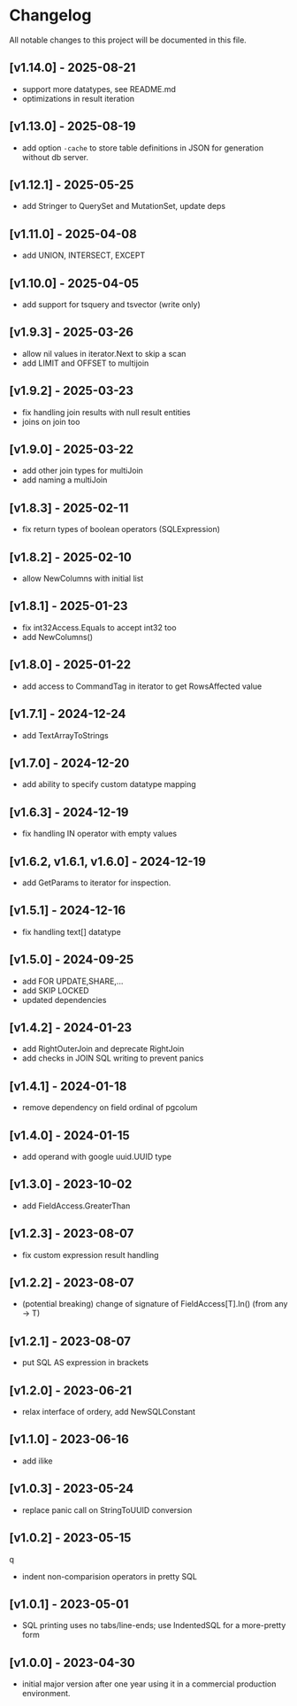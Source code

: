 # Changelog

All notable changes to this project will be documented in this file.

## [v1.14.0] - 2025-08-21

- support more datatypes, see README.md
- optimizations in result iteration

## [v1.13.0] - 2025-08-19

- add option `-cache` to store table definitions in JSON for generation without db server.

## [v1.12.1] - 2025-05-25

- add Stringer to QuerySet and MutationSet, update deps

## [v1.11.0] - 2025-04-08

- add UNION, INTERSECT, EXCEPT

## [v1.10.0] - 2025-04-05

- add support for tsquery and tsvector (write only)

## [v1.9.3] - 2025-03-26

- allow nil values in iterator.Next to skip a scan
- add LIMIT and OFFSET to multijoin

## [v1.9.2] - 2025-03-23

- fix handling join results with null result entities
- joins on join too

## [v1.9.0] - 2025-03-22

- add other join types for multiJoin
- add naming a multiJoin

## [v1.8.3] - 2025-02-11

- fix return types of boolean operators (SQLExpression)

## [v1.8.2] - 2025-02-10

- allow NewColumns with initial list

## [v1.8.1] - 2025-01-23

- fix int32Access.Equals to accept int32 too
- add NewColumns()

## [v1.8.0] - 2025-01-22

- add access to CommandTag in iterator to get RowsAffected value

## [v1.7.1] - 2024-12-24

- add TextArrayToStrings

## [v1.7.0] - 2024-12-20

- add ability to specify custom datatype mapping

## [v1.6.3] - 2024-12-19

- fix handling IN operator with empty values

## [v1.6.2, v1.6.1, v1.6.0] - 2024-12-19

- add GetParams to iterator for inspection.

## [v1.5.1] - 2024-12-16

- fix handling text[] datatype

## [v1.5.0] - 2024-09-25

- add FOR UPDATE,SHARE,...
- add SKIP LOCKED
- updated dependencies

## [v1.4.2] - 2024-01-23

- add RightOuterJoin and deprecate RightJoin
- add checks in JOIN SQL writing to prevent panics

## [v1.4.1] - 2024-01-18

- remove dependency on field ordinal of pgcolum

## [v1.4.0] - 2024-01-15

- add operand with google uuid.UUID type

## [v1.3.0] - 2023-10-02

- add FieldAccess.GreaterThan

## [v1.2.3] - 2023-08-07

- fix custom expression result handling

## [v1.2.2] - 2023-08-07

- (potential breaking) change of signature of FieldAccess[T].In() (from any -> T)

## [v1.2.1] - 2023-08-07 

- put SQL AS expression in brackets

## [v1.2.0] - 2023-06-21

- relax interface of ordery, add NewSQLConstant

## [v1.1.0] - 2023-06-16

- add ilike

## [v1.0.3] - 2023-05-24

- replace panic call on StringToUUID conversion

## [v1.0.2] - 2023-05-15
q
- indent non-comparision operators in pretty SQL

## [v1.0.1] - 2023-05-01

- SQL printing uses no tabs/line-ends; use IndentedSQL for a more-pretty form

## [v1.0.0] - 2023-04-30

- initial major version after one year using it in a commercial production environment.
